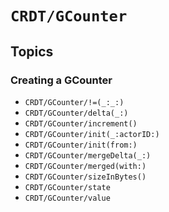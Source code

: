 # ``CRDT/GCounter``

## Topics

### Creating a GCounter

- ``CRDT/GCounter/!=(_:_:)``
- ``CRDT/GCounter/delta(_:)``
- ``CRDT/GCounter/increment()``
- ``CRDT/GCounter/init(_:actorID:)``
- ``CRDT/GCounter/init(from:)``
- ``CRDT/GCounter/mergeDelta(_:)``
- ``CRDT/GCounter/merged(with:)``
- ``CRDT/GCounter/sizeInBytes()``
- ``CRDT/GCounter/state``
- ``CRDT/GCounter/value``

